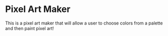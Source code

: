 # Pixel Art Maker

This is a pixel art maker that will allow a user to choose colors from a palette and then paint pixel art!
